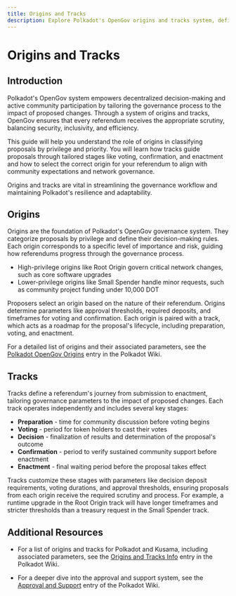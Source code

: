 ```yaml
---
title: Origins and Tracks
description: Explore Polkadot's OpenGov origins and tracks system, defining privilege levels, decision processes, and tailored pathways for network proposals.
---
```


# Origins and Tracks

## Introduction

Polkadot's OpenGov system empowers decentralized decision-making and active community participation by tailoring the governance process to the impact of proposed changes. Through a system of origins and tracks, OpenGov ensures that every referendum receives the appropriate scrutiny, balancing security, inclusivity, and efficiency.

This guide will help you understand the role of origins in classifying proposals by privilege and priority. You will learn how tracks guide proposals through tailored stages like voting, confirmation, and enactment and how to select the correct origin for your referendum to align with community expectations and network governance.

Origins and tracks are vital in streamlining the governance workflow and maintaining Polkadot's resilience and adaptability.

## Origins

Origins are the foundation of Polkadot's OpenGov governance system. They categorize proposals by privilege and define their decision-making rules. Each origin corresponds to a specific level of importance and risk, guiding how referendums progress through the governance process.

- High-privilege origins like Root Origin govern critical network changes, such as core software upgrades
- Lower-privilege origins like Small Spender handle minor requests, such as community project funding under 10,000 DOT

Proposers select an origin based on the nature of their referendum. Origins determine parameters like approval thresholds, required deposits, and timeframes for voting and confirmation. Each origin is paired with a track, which acts as a roadmap for the proposal's lifecycle, including preparation, voting, and enactment.

For a detailed list of origins and their associated parameters, see the [Polkadot OpenGov Origins](https://wiki.polkadot.network/learn/learn-polkadot-opengov-origins/) entry in the Polkadot Wiki.

## Tracks

Tracks define a referendum's journey from submission to enactment, tailoring governance parameters to the impact of proposed changes. Each track operates independently and includes several key stages:

- **Preparation** - time for community discussion before voting begins
- **Voting** - period for token holders to cast their votes
- **Decision** - finalization of results and determination of the proposal's outcome
- **Confirmation** - period to verify sustained community support before enactment
- **Enactment** - final waiting period before the proposal takes effect

Tracks customize these stages with parameters like decision deposit requirements, voting durations, and approval thresholds, ensuring proposals from each origin receive the required scrutiny and process. For example, a runtime upgrade in the Root Origin track will have longer timeframes and stricter thresholds than a treasury request in the Small Spender track.

## Additional Resources

- For a list of origins and tracks for Polkadot and Kusama, including associated parameters, see the [Origins and Tracks Info](https://wiki.polkadot.network/learn/learn-polkadot-opengov-origins/#origins-and-tracks-info) entry in the Polkadot Wiki.

- For a deeper dive into the approval and support system, see the [Approval and Support](https://wiki.polkadot.network/learn/learn-polkadot-opengov/#approval-and-support) entry of the Polkadot Wiki.
